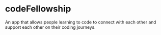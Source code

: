 # codeFellowship
An app that allows people learning to code to connect with each other and support each other on their coding journeys.
